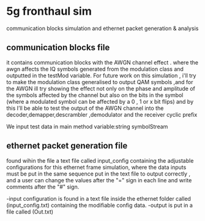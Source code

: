 # 5g fronthaul sim
 communication blocks simulation and ethernet packet generation & analysis
 
## communication blocks file
it contains communication blocks with the AWGN channel effect . where the awgn affects the IQ symbols generated from the modulation class and outputted in the testMod variable.
For future work on this simulation , i'll try to make the modulation class generalised to output QAM symbols ,and for the AWGN ill try showing the effect not only on the phase and amplitude of the symbols affected by the channel but also on the bits in the symbol (where a modulated symbol can be affected by a 0 , 1 or x bit flips) and by this I’ll be able to test the output of the AWGN channel into the decoder,demapper,descrambler ,demodulator and the receiver cyclic prefix 

We input test data in main method variable:string symbolStream


## ethernet packet generation file
found wihin the file a text file called input_config containing the adjustable configurations for this ethernet frame simulation, where the data inputs must be put in the same sequence put in the text file to output correctly , and a user can change the values after the "=" sign in each line and write comments after the "#" sign.

-input configuration is found in a text file inside the ethernet folder called (input_config.txt) containing the modifiable config data.
-output is put in a file called (Out.txt)
